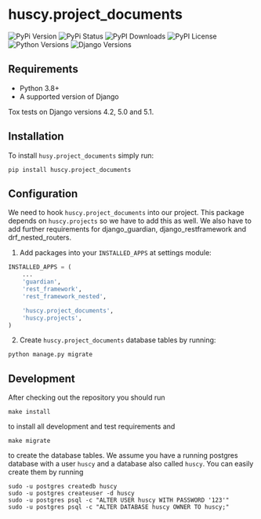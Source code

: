 huscy.project_documents
======

![PyPi Version](https://img.shields.io/pypi/v/huscy-project_documents.svg)
![PyPi Status](https://img.shields.io/pypi/status/huscy-project_documents)
![PyPI Downloads](https://img.shields.io/pypi/dm/huscy-project_documents)
![PyPI License](https://img.shields.io/pypi/l/huscy-project_documents?color=yellow)
![Python Versions](https://img.shields.io/pypi/pyversions/huscy-project_documents.svg)
![Django Versions](https://img.shields.io/pypi/djversions/huscy-project_documents)



Requirements
------

- Python 3.8+
- A supported version of Django

Tox tests on Django versions 4.2, 5.0 and 5.1.



Installation
------

To install `husy.project_documents` simply run:
```
pip install huscy.project_documents
```



Configuration
------

We need to hook `huscy.project_documents` into our project.
This package depends on `huscy.projects` so we have to add this as well.
We also have to add further requirements for django_guardian, django_restframework and drf_nested_routers.

1. Add packages into your `INSTALLED_APPS` at settings module:

```python
INSTALLED_APPS = (
    ...
    'guardian',
    'rest_framework',
    'rest_framework_nested',

    'huscy.project_documents',
    'huscy.projects',
)
```

2. Create `huscy.project_documents` database tables by running:

```
python manage.py migrate
```


Development
------

After checking out the repository you should run

```
make install
```

to install all development and test requirements and

```
make migrate
```

to create the database tables.
We assume you have a running postgres database with a user `huscy` and a database also called `huscy`.
You can easily create them by running

```
sudo -u postgres createdb huscy
sudo -u postgres createuser -d huscy
sudo -u postgres psql -c "ALTER USER huscy WITH PASSWORD '123'"
sudo -u postgres psql -c "ALTER DATABASE huscy OWNER TO huscy;"
```

